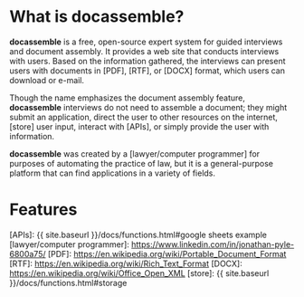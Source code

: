 # What is docassemble?

**docassemble** is a free, open-source expert system for guided
interviews and document assembly.  It provides a web site that
conducts interviews with users.  Based on the information gathered,
the interviews can present users with documents in [PDF], [RTF], or
[DOCX] format, which users can download or e-mail.

Though the name emphasizes the document assembly feature,
**docassemble** interviews do not need to assemble a document; they
might submit an application, direct the user to other resources on the
internet, [store] user input, interact with [APIs], or simply provide the user with
information.

**docassemble** was created by a [lawyer/computer programmer] for
purposes of automating the practice of law, but it is a
general-purpose platform that can find applications in a variety of
fields.

# Features

[APIs]: {{ site.baseurl }}/docs/functions.html#google sheets example
[lawyer/computer programmer]: https://www.linkedin.com/in/jonathan-pyle-6800a75/
[PDF]: https://en.wikipedia.org/wiki/Portable_Document_Format
[RTF]: https://en.wikipedia.org/wiki/Rich_Text_Format
[DOCX]: https://en.wikipedia.org/wiki/Office_Open_XML
[store]: {{ site.baseurl }}/docs/functions.html#storage
